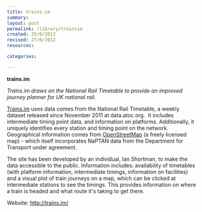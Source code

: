 ```yaml
---
title: trains.im
summary: 
layout: post
permalink: /library/trainsim
created: 25/6/2012
revised: 27/6/2012
resources:

categories:

---
```


<p><strong>trains.im</strong></p>
<p><em>Trains.im draws on the National Rail Timetable to provide an improved journey planner for UK national rail.</em></p>
<p><a href="http://trains.im/" rel="nofollow">Trains.im</a> uses data comes from the National Rail Timetable, a weekly dataset released since November 2011 at data.atoc.org.  It includes intermediate timing point data, and information on platforms. Additionally, it uniquely identifies every station and timing point on the network. Geographical information comes from <a href="http://www.data.gov.uk/library/Open-Street-Map-Foundation" rel="nofollow">OpenStreetMap</a> (a freely licensed map) - which itself incorporates NaPTAN data from the Department for Transport under agreement.</p>
<p>The site has been developed by an individual, Ian Shortman, to make the data accessible to the public. Information includes: availability of timetables (with platform information, intermediate timings, information on facilities) and a visual plot of train journeys on a map, which can be clicked at intermediate stations to see the timings. This provides information on where a train is headed and what route it's taking to get there.</p>
<p>Website: <a href="http://trains.im/" rel="nofollow">http://trains.im/</a></p>
